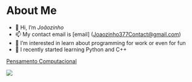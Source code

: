 # About Me

- 👋 Hi, I’m _Joãozinho_
- 📫 My contact email is [email] (Joaozinho377Contact@gmail.com)
- 👀 I’m interested in learn about programming for work or even for fun
- 🌱 I recently started learning Python and C++

[Pensamento Computacional](http://www.educadores.diaadia.pr.gov.br/modules/conteudo/conteudo.php?conteudo=1625)

![](https://img.shields.io/badge/JavaScript-323330?style=for-the-badge&logo=javascript&logoColor=F7DF1E)
